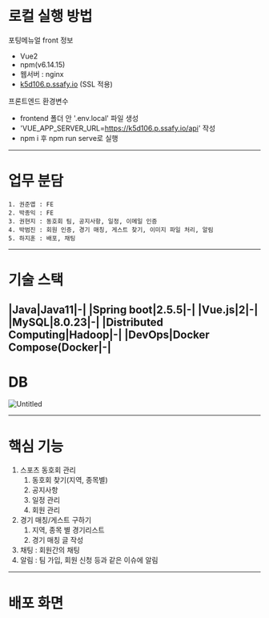 # 로컬 실행 방법

포팅메뉴얼 front 정보

- Vue2
- npm(v6.14.15)
- 웹서버 : nginx
- [k5d106.p.ssafy.io](http://k5d106.p.ssafy.io/) (SSL 적용)

프론트엔드 환경변수

- frontend 폴더 안 '.env.local' 파일 생성
- 'VUE_APP_SERVER_URL=https://k5d106.p.ssafy.io/api' 작성
- npm i 후 npm run serve로 실행

---------------------------------------------------------------------------------------------------

# 업무 분담

    1. 권준엽 : FE
    2. 박종익 : FE
    3. 권현지 : 동호회 팀, 공지사항, 일정, 이메일 인증
    4. 박범진 : 회원 인증, 경기 매칭, 게스트 찾기, 이미지 파일 처리, 알림
    5. 하지훈 : 배포, 채팅

---------------------------------------------------------------------------------------------------

# 기술 스택
|**Java**|Java11|-|
|**Spring boot**|2.5.5|-|
|**Vue.js**|2|-|
|**MySQL**|8.0.23|-|
|**Distributed Computing**|Hadoop|-|
|**DevOps**|Docker Compose(Docker|-|
---------------------------------------------------------------------------------------------------
# DB

![Untitled](https://s3-us-west-2.amazonaws.com/secure.notion-static.com/a12a50c6-e931-419c-a17d-6e7f0e267813/Untitled.png)

---------------------------------------------------------------------------------------------------

# 핵심 기능

1. 스포츠 동호회 관리
    1. 동호회 찾기(지역, 종목별)
    2. 공지사항
    3. 일정 관리
    4. 회원 관리
2. 경기 매칭/게스트 구하기
    1. 지역, 종목 별 경기리스트
    2. 경기 매칭 글 작성
3. 채팅 : 회원간의 채팅
4. 알림 : 팀 가입, 회원 신청 등과 같은 이슈에 알림

---------------------------------------------------------------------------------------------------
# 배포 화면
